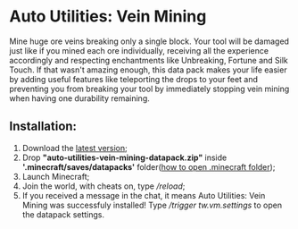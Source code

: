 # Auto Utilities: Vein Mining
  Mine huge ore veins breaking only a single block. Your tool will be damaged just like if you mined each ore individually, receiving all the experience accordingly and respecting enchantments like Unbreaking, Fortune and Silk Touch. If that wasn't amazing enough, this data pack makes your life easier by adding useful features like teleporting the drops to your feet and preventing you from breaking your tool by immediately stopping vein mining when having one durability remaining.
  
## Installation:
1. Download the [latest version](https//github.com/TheWii/auto-utilities-vein-mining/releases/latest);
1. Drop **"auto-utilities-vein-mining-datapack.zip"** inside **'.minecraft/saves/datapacks'** folder([how to open .minecraft folder](https://minecraft.gamepedia.com/.minecraft));
1. Launch Minecraft;
1. Join the world, with cheats on, type */reload*;
1. If you received a message in the chat, it means Auto Utilities: Vein Mining was successfuly installed! Type */trigger tw.vm.settings* to open the datapack settings.
